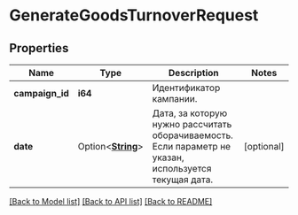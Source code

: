 # GenerateGoodsTurnoverRequest

## Properties

Name | Type | Description | Notes
------------ | ------------- | ------------- | -------------
**campaign_id** | **i64** | Идентификатор кампании. | 
**date** | Option<[**String**](string.md)> | Дата, за которую нужно рассчитать оборачиваемость. Если параметр не указан, используется текущая дата. | [optional]

[[Back to Model list]](../README.md#documentation-for-models) [[Back to API list]](../README.md#documentation-for-api-endpoints) [[Back to README]](../README.md)


